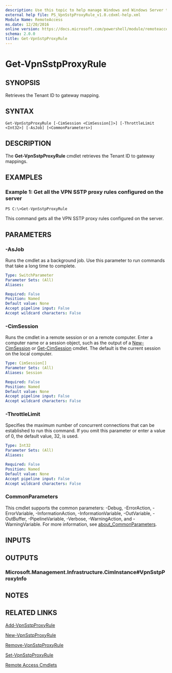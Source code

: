 ```yaml
---
description: Use this topic to help manage Windows and Windows Server technologies with Windows PowerShell.
external help file: PS_VpnSstpProxyRule_v1.0.cdxml-help.xml
Module Name: RemoteAccess
ms.date: 12/20/2016
online version: https://docs.microsoft.com/powershell/module/remoteaccess/get-vpnsstpproxyrule?view=windowsserver2022-ps&wt.mc_id=ps-gethelp
schema: 2.0.0
title: Get-VpnSstpProxyRule
---
```


# Get-VpnSstpProxyRule

## SYNOPSIS
Retrieves the Tenant ID to gateway mapping.

## SYNTAX

```
Get-VpnSstpProxyRule [-CimSession <CimSession[]>] [-ThrottleLimit <Int32>] [-AsJob] [<CommonParameters>]
```

## DESCRIPTION
The **Get-VpnSstpProxyRule** cmdlet retrieves the Tenant ID to gateway mappings.

## EXAMPLES

### Example 1: Get all the VPN SSTP proxy rules configured on the server
```
PS C:\>Get-VpnSstpProxyRule
```

This command gets all the VPN SSTP proxy rules configured on the server.

## PARAMETERS

### -AsJob
Runs the cmdlet as a background job. Use this parameter to run commands that take a long time to complete.

```yaml
Type: SwitchParameter
Parameter Sets: (All)
Aliases: 

Required: False
Position: Named
Default value: None
Accept pipeline input: False
Accept wildcard characters: False
```

### -CimSession
Runs the cmdlet in a remote session or on a remote computer.
Enter a computer name or a session object, such as the output of a [New-CimSession](https://go.microsoft.com/fwlink/p/?LinkId=227967) or [Get-CimSession](https://go.microsoft.com/fwlink/p/?LinkId=227966) cmdlet.
The default is the current session on the local computer.

```yaml
Type: CimSession[]
Parameter Sets: (All)
Aliases: Session

Required: False
Position: Named
Default value: None
Accept pipeline input: False
Accept wildcard characters: False
```

### -ThrottleLimit
Specifies the maximum number of concurrent connections that can be established to run this command.
If you omit this parameter or enter a value of 0, the default value, 32, is used.

```yaml
Type: Int32
Parameter Sets: (All)
Aliases: 

Required: False
Position: Named
Default value: None
Accept pipeline input: False
Accept wildcard characters: False
```

### CommonParameters
This cmdlet supports the common parameters: -Debug, -ErrorAction, -ErrorVariable, -InformationAction, -InformationVariable, -OutVariable, -OutBuffer, -PipelineVariable, -Verbose, -WarningAction, and -WarningVariable. For more information, see [about_CommonParameters](https://go.microsoft.com/fwlink/?LinkID=113216).

## INPUTS

## OUTPUTS

### Microsoft.Management.Infrastructure.CimInstance#VpnSstpProxyInfo

## NOTES

## RELATED LINKS

[Add-VpnSstpProxyRule](./Add-VpnSstpProxyRule.md)

[New-VpnSstpProxyRule](./New-VpnSstpProxyRule.md)

[Remove-VpnSstpProxyRule](./Remove-VpnSstpProxyRule.md)

[Set-VpnSstpProxyRule](./Set-VpnSstpProxyRule.md)

[Remote Access Cmdlets](./remoteaccess.md)

